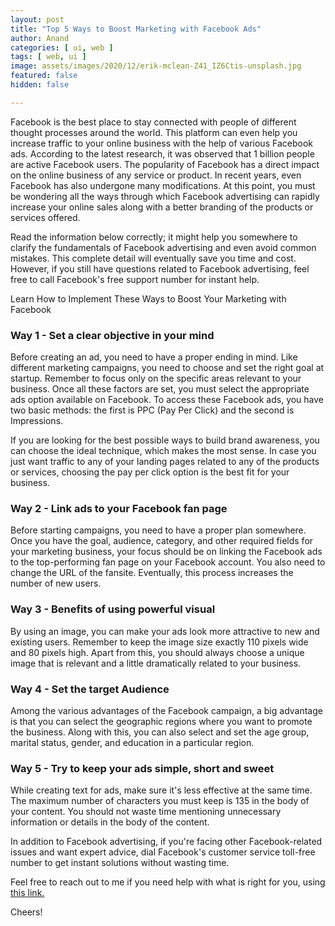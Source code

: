 ```yaml
---
layout: post
title: "Top 5 Ways to Boost Marketing with Facebook Ads"
author: Anand
categories: [ ui, web ]
tags: [ web, ui ]
image: assets/images/2020/12/erik-mclean-Z41_IZ6Ctis-unsplash.jpg
featured: false
hidden: false

---
```


Facebook is the best place to stay connected with people of different thought processes around the world.  This platform can even help you increase traffic to your online business with the help of various Facebook ads.  According to the latest research, it was observed that 1 billion people are active Facebook users.  The popularity of Facebook has a direct impact on the online business of any service or product.  In recent years, even Facebook has also undergone many modifications.  At this point, you must be wondering all the ways through which Facebook advertising can rapidly increase your online sales along with a better branding of the products or services offered. 

Read the information below correctly;  it might help you somewhere to clarify the fundamentals of Facebook advertising and even avoid common mistakes.  This complete detail will eventually save you time and cost.  However, if you still have questions related to Facebook advertising, feel free to call Facebook's free support number for instant help. 

Learn How to Implement These Ways to Boost Your Marketing with Facebook

### Way 1 - Set a clear objective in your mind

Before creating an ad, you need to have a proper ending in mind.  Like different marketing campaigns, you need to choose and set the right goal at startup.  Remember to focus only on the specific areas relevant to your business.  Once all these factors are set, you must select the appropriate ads option available on Facebook.  To access these Facebook ads, you have two basic methods: the first is PPC (Pay Per Click) and the second is Impressions. 

If you are looking for the best possible ways to build brand awareness, you can choose the ideal technique, which makes the most sense.  In case you just want traffic to any of your landing pages related to any of the products or services, choosing the pay per click option is the best fit for your business. 

### Way 2 - Link ads to your Facebook fan page

Before starting campaigns, you need to have a proper plan somewhere.  Once you have the goal, audience, category, and other required fields for your marketing business, your focus should be on linking the Facebook ads to the top-performing fan page on your Facebook account.  You also need to change the URL of the fansite.  Eventually, this process increases the number of new users. 

### Way 3 - Benefits of using powerful visual

By using an image, you can make your ads look more attractive to new and existing users.  Remember to keep the image size exactly 110 pixels wide and 80 pixels high.  Apart from this, you should always choose a unique image that is relevant and a little dramatically related to your business. 

### Way 4 - Set the target Audience

Among the various advantages of the Facebook campaign, a big advantage is that you can select the geographic regions where you want to promote the business.  Along with this, you can also select and set the age group, marital status, gender, and education in a particular region. 

### Way 5 - Try to keep your ads simple, short and sweet

While creating text for ads, make sure it's less effective at the same time.  The maximum number of characters you must keep is 135 in the body of your content.  You should not waste time mentioning unnecessary information or details in the body of the content. 

In addition to Facebook advertising, if you're facing other Facebook-related issues and want expert advice, dial Facebook's customer service toll-free number to get instant solutions without wasting time. 



Feel free to reach out to me if you need help with what is right for you, using <a href="https://www.calendly.com/ahyconsulting/book" target="\_blank">this link.</a>

Cheers!









